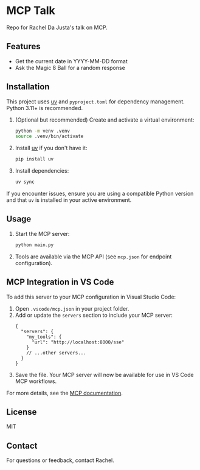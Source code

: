 # MCP Talk

Repo for Rachel Da Justa's talk on MCP.

## Features
- Get the current date in YYYY-MM-DD format
- Ask the Magic 8 Ball for a random response

## Installation
This project uses [uv](https://github.com/astral-sh/uv) and `pyproject.toml` for dependency management. Python 3.11+ is recommended.


1. (Optional but recommended) Create and activate a virtual environment:
   ```sh
   python -m venv .venv
   source .venv/bin/activate
   ```
2. Install [uv](https://github.com/astral-sh/uv) if you don't have it:
   ```sh
   pip install uv
   ```
3. Install dependencies:
   ```sh
   uv sync
   ```

If you encounter issues, ensure you are using a compatible Python version and that `uv` is installed in your active environment.

## Usage
1. Start the MCP server:
   ```sh
   python main.py
   ```
2. Tools are available via the MCP API (see `mcp.json` for endpoint configuration).

## MCP Integration in VS Code

To add this server to your MCP configuration in Visual Studio Code:

1. Open `.vscode/mcp.json` in your project folder.
2. Add or update the `servers` section to include your MCP server:
   ```jsonc
   {
     "servers": {
       "my_tools": {
         "url": "http://localhost:8000/sse"
       }
       // ...other servers...
     }
   }
   ```
3. Save the file. Your MCP server will now be available for use in VS Code MCP workflows.

For more details, see the [MCP documentation](https://github.com/anthropic/model-context-protocol).

## License
MIT

## Contact
For questions or feedback, contact Rachel.
